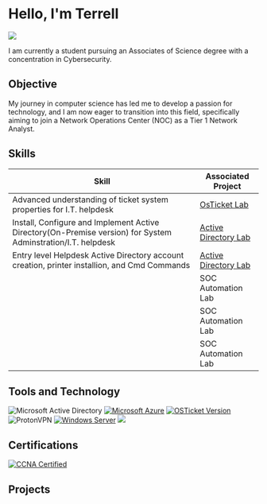 # Hello, I'm Terrell
<a href="https://linkedin.com/in/terrell-sowell"><img src="https://img.shields.io/badge/-LinkedIn-0072b1?&style=for-the-badge&logo=linkedin&logoColor=white" /></a>

I am currently a student pursuing an Associates of Science degree with a concentration in Cybersecurity.

## Objective

My journey in computer science has led me to develop a passion for technology, and I am now eager to transition into this field, specifically aiming to join a Network Operations Center (NOC) as a Tier 1 Network Analyst.

## Skills 

| Skill                                         | Associated Project         |
|-----------------------------------------------|----------------------------|
| Advanced understanding of ticket system properties for I.T. helpdesk     |<a href="https://github.com/TerrellSowell/OsTicket">OsTicket Lab</a>|
| Install, Configure and Implement Active Directory(On-Premise version) for System Adminstration/I.T. helpdesk | <a href="https://github.com/TerrellSowell/Active-Directory">Active Directory Lab</a>|
| Entry level Helpdesk Active Directory account creation, printer installion, and Cmd Commands       | <a href="https://github.com/TerrellSowell/Helpdesk-functions-Active-Directory-account-creation-Cmd-Commands-">Active Directory Lab</a>|
|      | SOC Automation Lab|
|                   | SOC Automation Lab|
|  | SOC Automation Lab|

## Tools and Technology
![Microsoft Active Directory](https://img.shields.io/badge/Microsoft%20Active%20Directory-blue?logo=microsoft-active-directory&style=for-the-badge)
[![Microsoft Azure](https://img.shields.io/badge/Microsoft%20Azure-blue?logo=microsoft-azure&style=for-the-badge)](https://azure.microsoft.com/)
[![OSTicket Version](https://img.shields.io/badge/OSTicket-blue)](https://github.com/osTicket/osTicket/releases/tag/v1.15.6)
![ProtonVPN](https://img.shields.io/badge/ProtonVPN-Securelogo=protonvpn)
[![Windows Server](https://img.shields.io/badge/Windows_Server-blue?logo=windows)](https://www.microsoft.com/en-us/cloud-platform/windows-server)
<img src="https://img.shields.io/badge/-Wireshark-1679A7?&style=for-the-badge&logo=Wireshark&logoColor=white" />
    

## Certifications
[![CCNA Certified](https://img.shields.io/badge/CCNA-Certified-blue?logo=cisco&style=for-the-badge)](https://www.cisco.com/c/en/us/training-events/training-certifications/certifications/associate/ccna.html)
</div>

## Projects
